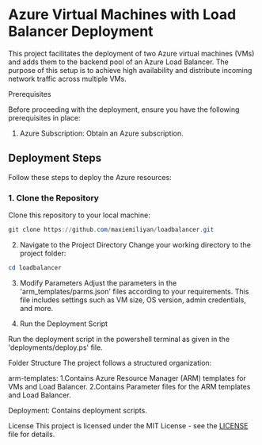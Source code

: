 # Azure Virtual Machines with Load Balancer Deployment

This project facilitates the deployment of two Azure virtual machines (VMs) and adds them to the backend pool of an Azure Load Balancer. The purpose of this setup is to achieve high availability and distribute incoming network traffic across multiple VMs.

 Prerequisites

Before proceeding with the deployment, ensure you have the following prerequisites in place:

1. Azure Subscription: Obtain an Azure subscription.

## Deployment Steps

Follow these steps to deploy the Azure resources:

### 1. Clone the Repository

Clone this repository to your local machine:

```powershell
git clone https://github.com/maxiemiliyan/loadbalancer.git
```

2. Navigate to the Project Directory
Change your working directory to the project folder:
```powershell
cd loadbalancer
```

3. Modify Parameters
Adjust the parameters in the 'arm_templates/parms.json' files according to your requirements. This file includes settings such as VM size, OS version, admin credentials, and more.

4. Run the Deployment Script

Run the deployment script in the powershell terminal as given in the 'deployments/deploy.ps' file.

Folder Structure
The project follows a structured organization:

arm-templates:
1.Contains Azure Resource Manager (ARM) templates for VMs and Load Balancer.
2.Contains Parameter files for the ARM templates and Load Balancer.

Deployment: 
Contains deployment scripts.

License
This project is licensed under the MIT License - see the [LICENSE](LICENSE) file for details.















